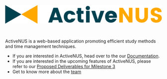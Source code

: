 &nbsp;  

![ActiveNUS](img/logo+icon.png)

&nbsp;  

ActiveNUS is a web-based application promoting efficient study methods and time management techniques.

* If you are interested in ActiveNUS, head over to the our [Documentation](Documentation.md).
* If you are interested in the upcoming features of ActiveNUS, please refer to our [Proposed Deliverables for Milestone 3](Proposal.md)
* Get to know more about the [team](AboutUs.md)